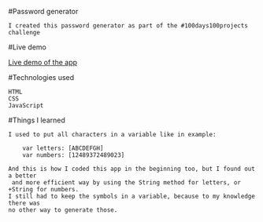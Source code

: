#Password generator

    I created this password generator as part of the #100days100projects challenge

#Live demo

[Live demo of the app](https://bysiuxvx.github.io/password-generator/)

#Technologies used

    HTML
    CSS
    JavaScript

#Things I learned

    I used to put all characters in a variable like in example:

        var letters: [ABCDEFGH]
        var numbers: [12489372489023]

    And this is how I coded this app in the beginning too, but I found out a better
     and more efficient way by using the String method for letters, or +String for numbers.
    I still had to keep the symbols in a variable, because to my knowledge there was
    no other way to generate those.
